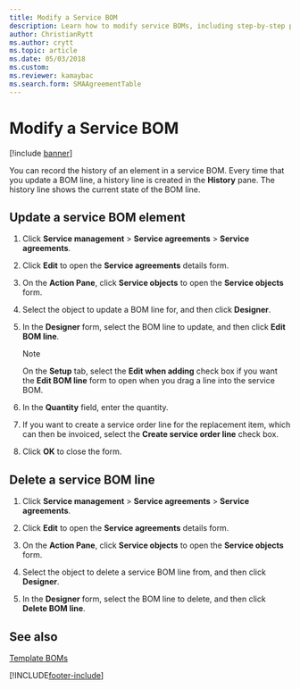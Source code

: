 ```yaml
---
title: Modify a Service BOM 
description: Learn how to modify service BOMs, including step-by-step processes for updating service BOM elements and deleting service BOM lines.
author: ChristianRytt
ms.author: crytt
ms.topic: article
ms.date: 05/03/2018
ms.custom:
ms.reviewer: kamaybac
ms.search.form: SMAAgreementTable
---
```



# Modify a Service BOM 

[!include [banner](../includes/banner.md)]


You can record the history of an element in a service BOM. Every time that you update a BOM line, a history line is created in the **History** pane. The history line shows the current state of the BOM line.

## Update a service BOM element

1.  Click **Service management** \> **Service agreements** \> **Service agreements**.

2.  Click **Edit** to open the **Service agreements** details form.

3.  On the **Action Pane**, click **Service objects** to open the **Service objects** form.

4.  Select the object to update a BOM line for, and then click **Designer**.

5.  In the **Designer** form, select the BOM line to update, and then click **Edit BOM line**.
    
    > [!NOTE]
    > <P>On the <STRONG>Setup</STRONG> tab, select the <STRONG>Edit when adding</STRONG> check box if you want the <STRONG>Edit BOM line</STRONG> form to open when you drag a line into the service BOM.</P>

6.  In the **Quantity** field, enter the quantity.

7.  If you want to create a service order line for the replacement item, which can then be invoiced, select the **Create service order line** check box.

8.  Click **OK** to close the form.

## Delete a service BOM line

1.  Click **Service management** \> **Service agreements** \> **Service agreements**.

2.  Click **Edit** to open the **Service agreements** details form.

3.  On the **Action Pane**, click **Service objects** to open the **Service objects** form.

4.  Select the object to delete a service BOM line from, and then click **Designer**.

5.  In the **Designer** form, select the BOM line to delete, and then click **Delete BOM line**.

## See also

[Template BOMs](template-boms.md)

  




[!INCLUDE[footer-include](../../includes/footer-banner.md)]